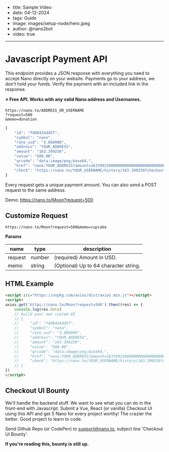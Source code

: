 - title: Sample Video
- date: 04-12-2024
- tags: Guide
- image: images/setup-node/hero.jpeg
- author: @nano2bot
- video: true
-----

# Javascript Payment API

This endpoint provides a JSON response with everything you need to accept Nano directly on your website. Payments go to your address, we don't hold your funds. Verify the payment with an included link in the response.

**⭐ Free API. Works with any valid Nano address and Usernames.**

```
https://nano.to/ADDRESS_OR_USERNAME
?request=500
&memo=donation
```

```js
{
    "id": "f408434dd57",
    "symbol": "nano",
    "rate_usd": "3.060000",
    "address": "YOUR_ADDRESS",
    "amount": "163.399250",
    "value": "500.00",
    "qrcode": "data:image/png;base64,",
    "href": "nano:YOUR_ADDRESS?amount=163399250000000000000000000000000",
    "check": "https://nano.to/YOUR_USERNAME/history/163.399250?checkout=f408434dd57"
}
```

Every request gets a unique payment amount. You can also send a POST request to the same address. 

Demo: https://nano.to/Moon?request=500

## Customize Request

```
https://nano.to/Moon?request=500&memo=cupcake
```

**Params**

|  name |  type |  description
|---|---|---|
|   request | number | (required) Amount in USD. |
|   memo | string |  (Optional) Up to 64 character string. |


## HTML Example

```html
<script src="https://unpkg.com/axios/dist/axios.min.js"></script>
<script>
axios.get('https://nano.to/Moon?request=500').then((res) => {
    console.log(res.data)
    // build your own custom UI
    // {
    //     "id": "f408434dd57",
    //     "symbol": "nano",
    //     "rate_usd": "3.060000",
    //     "address": "YOUR_ADDRESS",
    //     "amount": "163.399250",
    //     "value": "500.00",
    //     "qrcode": "data:image/png;base64,",
    //     "href": "nano:YOUR_ADDRESS?amount=163399250000000000000000000000000",
    //     "check": "https://nano.to/YOUR_USERNAME/history/163.399250?checkout=f408434dd57"
    // }
})
</script>
```

## Checkout UI Bounty

We'll handle the backend stuff. We want to see what you can do in the front-end with Javascript. Submit a Vue, React (or vanilla) Checkout UI using this API and get 5 Nano for every project worthy! The crazier the better. Good project to learn to code. 

Send Github Repo (or CodePen) to support@nano.to, subject line 'Checkout UI Bounty'.

**If you're reading this, bounty is still up.**